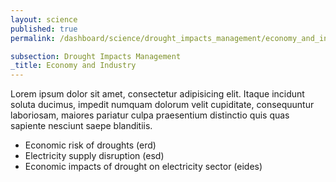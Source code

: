 ```yaml
---
layout: science
published: true
permalink: /dashboard/science/drought_impacts_management/economy_and_industry/

subsection: Drought Impacts Management
_title: Economy and Industry
---
```


Lorem ipsum dolor sit amet, consectetur adipisicing elit. Itaque incidunt soluta ducimus, impedit numquam dolorum velit cupiditate, consequuntur laboriosam, maiores pariatur culpa praesentium distinctio quis quas sapiente nesciunt saepe blanditiis.

* Economic risk of droughts (erd)
* Electricity supply disruption (esd)
* Economic impacts of drought on electricity sector (eides)